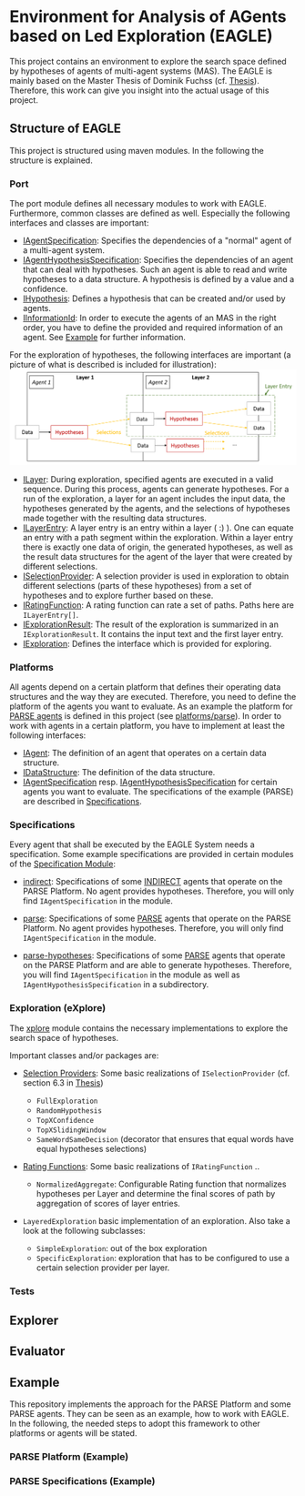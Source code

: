 # Environment for Analysis of AGents based on Led Exploration (EAGLE)
This project contains an environment to explore the search space defined by hypotheses of agents of multi-agent systems (MAS).
The EAGLE is mainly based on the Master Thesis of Dominik Fuchss (cf. [Thesis](https://doi.org/10.5445/IR/1000126806)).
Therefore, this work can give you insight into the actual usage of this project.

## Structure of EAGLE
This project is structured using maven modules. In the following the structure is explained.

### Port
The port module defines all necessary modules to work with EAGLE.
Furthermore, common classes are defined as well.
Especially the following interfaces and classes are important:
* [IAgentSpecification](port/src/main/java/edu/kit/ipd/eagle/port/IAgentSpecification.java): Specifies the dependencies of a "normal" agent of a multi-agent system.
* [IAgentHypothesisSpecification](port/src/main/java/edu/kit/ipd/eagle/port/hypothesis/IAgentHypothesisSpecification.java): Specifies the dependencies of an agent that can deal with hypotheses. Such an agent is able to read and write hypotheses to a data structure. A hypothesis is defined by a value and a confidence.
* [IHypothesis](port/src/main/java/edu/kit/ipd/eagle/port/hypothesis/IHypothesis.java): Defines a hypothesis that can be created and/or used by agents.
* [IInformationId](port/src/main/java/edu/kit/ipd/eagle/port/IInformationId.java): In order to execute the agents of an MAS in the right order, you have to define the provided and required information of an agent. See [Example](#example) for further information.

For the exploration of hypotheses, the following interfaces are important (a picture of what is described is included for illustration):
![Layers](.github/img/Layers.png)
* [ILayer](port/src/main/java/edu/kit/ipd/eagle/port/xplore/layer/ILayer.java): During exploration, specified agents are executed in a valid sequence. During this process, agents can generate hypotheses. For a run of the exploration, a layer for an agent includes the input data, the hypotheses generated by the agents, and the selections of hypotheses made together with the resulting data structures.
* [ILayerEntry](port/src/main/java/edu/kit/ipd/eagle/port/xplore/layer/ILayerEntry.java): A layer entry is an entry within a layer ( :) ). One can equate an entry with a path segment within the exploration. Within a layer entry there is exactly one data of origin, the generated hypotheses, as well as the result data structures for the agent of the layer that were created by different selections.
* [ISelectionProvider](port/src/main/java/edu/kit/ipd/eagle/port/xplore/selection/ISelectionProvider.java): A selection provider is used in exploration to obtain different selections (parts of these hypotheses) from a set of hypotheses and to explore further based on these.
* [IRatingFunction](port/src/main/java/edu/kit/ipd/eagle/port/xplore/rating/IRatingFunction.java): A rating function can rate a set of paths. Paths here are `ILayerEntry[]`.
* [IExplorationResult](port/src/main/java/edu/kit/ipd/eagle/port/xplore/IExplorationResult.java): The result of the exploration is summarized in an `IExplorationResult`. It contains the input text and the first layer entry.
* [IExploration](port/src/main/java/edu/kit/ipd/eagle/port/xplore/IExploration.java): Defines the interface which is provided for exploring.

### Platforms
All agents depend on a certain platform that defines their operating data structures and the way they are executed.
Therefore, you need to define the platform of the agents you want to evaluate.
As an example the platform for [PARSE agents](https://code.ipd.kit.edu/weigelt/parse) is defined in this project (see [platforms/parse](platforms/parse/src/main/java/edu/kit/ipd/eagle/impl/platforms/parse)).
In order to work with agents in a certain platform, you have to implement at least the following interfaces:
* [IAgent](port/src/main/java/edu/kit/ipd/eagle/port/IAgent.java): The definition of an agent that operates on a certain data structure.
* [IDataStructure](port/src/main/java/edu/kit/ipd/eagle/port/IDataStructure.java): The definition of the data structure.
* [IAgentSpecification](port/src/main/java/edu/kit/ipd/eagle/port/IAgentSpecification.java) resp. [IAgentHypothesisSpecification](port/src/main/java/edu/kit/ipd/eagle/port/hypothesis/IAgentHypothesisSpecification.java) for certain agents you want to evaluate. The specifications of the example (PARSE) are described in [Specifications](#specifications).

### Specifications
Every agent that shall be executed by the EAGLE System needs a specification.
Some example specifications are provided in certain modules of the [Specification Module](specification/):
* [indirect](specification/indirect/src/main/java/edu/kit/ipd/eagle/impl/specification/indirect): Specifications of some [INDIRECT](https://code.ipd.kit.edu/hey/indirect) agents that operate on the PARSE Platform. No agent provides hypotheses. Therefore, you will only find `IAgentSpecification` in the module.


* [parse](specification/parse/src/main/java/edu/kit/ipd/eagle/impl/specification/parse): Specifications of some [PARSE](https://code.ipd.kit.edu/weigelt/parse) agents that operate on the PARSE Platform. No agent provides hypotheses. Therefore, you will only find `IAgentSpecification` in the module.


* [parse-hypotheses](specification/parse-hypotheses/src/main/java/edu/kit/ipd/eagle/impl/specification/parse): Specifications of some [PARSE](https://code.ipd.kit.edu/weigelt/parse) agents that operate on the PARSE Platform and are able to generate hypotheses. Therefore, you will find `IAgentSpecification` in the module as well as `IAgentHypothesisSpecification` in a subdirectory.

### Exploration (eXplore)
The [xplore](xplore/src/main/java/edu/kit/ipd/eagle/impl/xplore) module contains the necessary implementations to explore the search space of hypotheses.

Important classes and/or packages are:

* [Selection Providers](xplore/src/main/java/edu/kit/ipd/eagle/impl/xplore/selection): Some basic realizations of `ISelectionProvider` (cf. section 6.3 in [Thesis](https://doi.org/10.5445/IR/1000126806))
  * `FullExploration`
  * `RandomHypothesis`
  * `TopXConfidence`
  * `TopXSlidingWindow`
  * `SameWordSameDecision` (decorator that ensures that equal words have equal hypotheses selections)


* [Rating Functions](xplore/src/main/java/edu/kit/ipd/eagle/impl/xplore/rating): Some basic realizations of `IRatingFunction` ..
  * `NormalizedAggregate`: Configurable Rating function that normalizes hypotheses per Layer and determine the final scores of path by aggregation of scores of layer entries.


* `LayeredExploration` basic implementation of an exploration. Also take a look at the following subclasses:
  * `SimpleExploration`: out of the box exploration
  * `SpecificExploration`: exploration that has to be configured to use a certain selection provider per layer.

### Tests

## Explorer

## Evaluator

## Example
This repository implements the approach for the PARSE Platform and some PARSE agents.
They can be seen as an example, how to work with EAGLE.
In the following, the needed steps to adopt this framework to other platforms or agents will be stated.

### PARSE Platform (Example)

### PARSE Specifications (Example)
